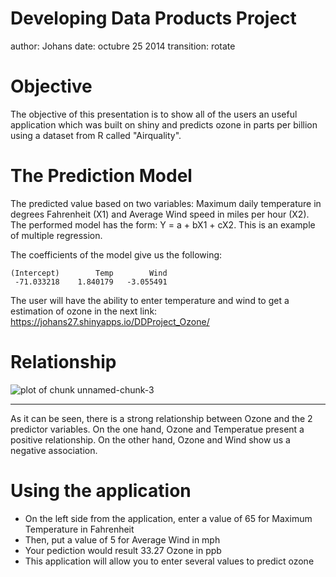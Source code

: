 Developing Data Products Project
================================
author: Johans
date: octubre 25 2014
transition: rotate

Objective
===

The objective of this presentation is to show all of the users an useful application which was built on shiny and predicts ozone in parts per billion using a dataset from R called "Airquality".

The Prediction Model
===

The predicted value based on two variables: Maximum daily temperature in degrees Fahrenheit (X1) and Average Wind speed in miles per hour (X2). The performed model has the form: Y = a + bX1 + cX2. This is an example of multiple regression.

The coefficients of the model give us the following:




```
(Intercept)        Temp        Wind 
 -71.033218    1.840179   -3.055491 
```

The user will have the ability to enter temperature and wind to get a estimation of ozone in the next link: https://johans27.shinyapps.io/DDProject_Ozone/


Relationship
===

![plot of chunk unnamed-chunk-3](DDProject_Presentation-figure/unnamed-chunk-3-1.png) 

***
As it can be seen, there is a strong relationship between Ozone and the 2 predictor variables. On the one hand, Ozone and Temperatue present a positive relationship. On the other hand, Ozone and Wind show us a negative association.


Using the application
===

- On the left side from the application, enter a value of 65 for Maximum Temperature in Fahrenheit
- Then, put a value of 5 for Average Wind in mph
- Your pediction would result 33.27 Ozone in ppb
- This application will allow you to enter several values to predict ozone
